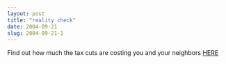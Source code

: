 ```yaml
---
layout: post
title: "reality check"
date: 2004-09-21
slug: 2004-09-21-1
---
```


Find out how much the tax cuts are costing you and your neighbors  [ HERE ](http://www.bushtax.com/) 

